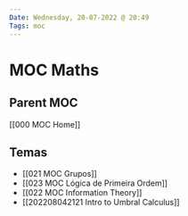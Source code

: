 ```yaml
---
Date: Wednesday, 20-07-2022 @ 20:49
Tags: moc
---
```

# MOC Maths

## Parent MOC
[[000 MOC Home]]

## Temas
- [[021 MOC Grupos]]
- [[023 MOC Lógica de Primeira Ordem]]
- [[022 MOC Information Theory]]
- [[202208042121 Intro to Umbral Calculus]]